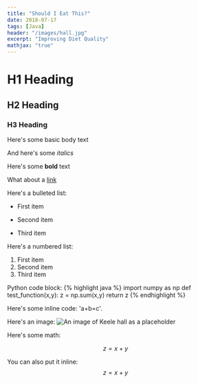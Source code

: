 ```yaml
---
title: "Should I Eat This?"
date: 2018-07-17
tags: [Java]
header: "/images/hall.jpg"
excerpt: "Improving Diet Quality"
mathjax: "true"
---
```


# H1 Heading

## H2 Heading

### H3 Heading

Here's some basic body text

And here's some *italics*

Here's some **bold** text

What about a [link](https://github.com/connorbridle)

Here's a bulleted list:
* First item
+ Second item
- Third item

Here's a numbered list:
1. First item
2. Second item
3. Third item

Python code block:
{% highlight java %}
import numpy as np
def test_function(x,y):
  z = np.sum(x,y)
  return z
{% endhighlight %}

Here's some inline code: 'a+b=c'.

Here's an image:
<img src="{{ site.url }}{{  site.baseurl }}images/hall.jpg" alt="An image of Keele hall as a placeholder">

Here's some math:

$$z=x+y$$

You can also put it inline: $$z=x+y$$
